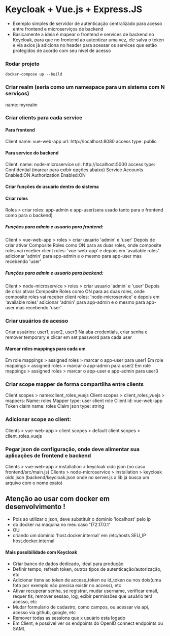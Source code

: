 # Keycloak + Vue.js + Express.JS

- Exemplo simples de servidor de autenticação centralizado para acesso entre frontend e microserviços de backend  
- Basicamente a ideia é mapear o frontend e services de backend no Keycloak, para que no frontend ao autenticar uma vez,
ele salva o token e via axios já adiciona no header para acessar os services que estão protegidos de acordo com seu nivel de acesso

### Rodar projeto
```
docker-compose up --build
```

### Criar realm (seria como um namespace para um sistema com N serviços)
name: myrealm
### Criar clients para cada service

#### Para frontend
Client
name: vue-web-app 
url: http://localhost:8080
access type: public
    
#### Para service do backend
Client:
name: node-microservice
url: http://localhost:5000
access type: Confidential (marcar para exibir opções abaixo)
Service Accounts Enabled:ON
Authorization Enabled:ON

#### Criar funções do usuário dentro do sistema

#### Criar roles
Roles > criar roles: app-admin e app-user(sera usado tanto para o frontend como para o backend)

##### Funções para admin e usuario para frontend:
Client > vue-web-app > roles > criar usuario 'admin' e 'user'
Depois de criar ativar Composite Roles como ON para as duas roles, onde composite roles
vai receber client roles: 'vue-web-app' e depois em 'available roles' adicionar 'admin' para app-admin e o
mesmo para app-user mas recebendo 'user'

##### Funções para admin e usuario para backend:
Client > node-microservice > roles > criar usuario 'admin' e 'user'
Depois de criar ativar Composite Roles como ON para as duas roles, onde composite roles
vai receber client roles: 'node-microservice' e depois em 'available roles' adicionar 'admin' para app-admin e o
mesmo para app-user mas recebendo 'user'

### Criar usuários de acesso
Criar usuários: user1, user2, user3
Na aba credentials, criar senha e remover temporary e clicar em set password para cada user

#### Marcar roles mappings para cada um
Em role mappings > assigned roles > marcar o app-user para user1
Em role mappings > assigned roles > marcar o app-admin para user2
Em role mappings > assigned roles > marcar o app-user e app-admin para user3

### Criar scope mapper de forma compartilha entre clients
Client scopes > name:client_roles_vuejs
Client scopes > client_roles_vuejs > mappers:
Name: roles
Mapper type: user client role
Client id: vue-web-app
Token claim name: roles
Claim json type: string

### Adicionar scope ao client:
Clients > vue-web-app > client scopes > default client scopes > client_roles_vuejs

### Pegar json de configuração, onde deve alimentar sua aplicações de frontend e backend
Clients > vue-web-app > installation > keycloak oidc json (no caso frontend/src/main.js)
Clients > node-microservice > installation > keycloak oidc json (backend/keycloak.json onde no server.js a lib já busca um
arquivo com o nome exato)

## Atenção ao usar com docker em desenvolvimento !
- Pois ao utilizar o json, deve substituir o dominio 'localhost' pelo ip
- do docker na máquina no meu caso '172.17.0.1'
- OU
- criando um dominio 'host.docker.internal' em /etc/hosts SEU_IP host.docker.internal

#### Mais possibilidade com Keycloak
- Criar banco de dados dedicado, ideal para produção
- Definir tempo, refresh token, outros tipos de autenticação/autorização, etc
- Adicionar itens ao token de access_token ou id_token ou nos dois(uma foto por exemplo não precisa existir no access), etc
- Ativar recuperar senha, se registrar, mudar username, verificar email, requer tls, remover sessao, log, exibir permissões que usuário terá acesso, etc
- Mudar formulario de cadastro, como campos, ou acessar via api, acesso via github, google, etc
- Remover todas as sessions que x usuário esta logado
- Em Client, e possivel ver os endpoints do OpenID connect endpoints ou SAML